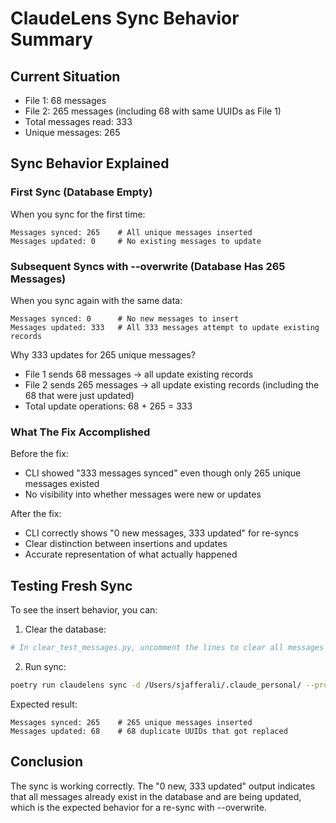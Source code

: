 # ClaudeLens Sync Behavior Summary

## Current Situation
- File 1: 68 messages
- File 2: 265 messages (including 68 with same UUIDs as File 1)
- Total messages read: 333
- Unique messages: 265

## Sync Behavior Explained

### First Sync (Database Empty)
When you sync for the first time:
```
Messages synced: 265    # All unique messages inserted
Messages updated: 0     # No existing messages to update
```

### Subsequent Syncs with --overwrite (Database Has 265 Messages)
When you sync again with the same data:
```
Messages synced: 0      # No new messages to insert
Messages updated: 333   # All 333 messages attempt to update existing records
```

Why 333 updates for 265 unique messages?
- File 1 sends 68 messages → all update existing records
- File 2 sends 265 messages → all update existing records (including the 68 that were just updated)
- Total update operations: 68 + 265 = 333

### What The Fix Accomplished
Before the fix:
- CLI showed "333 messages synced" even though only 265 unique messages existed
- No visibility into whether messages were new or updates

After the fix:
- CLI correctly shows "0 new messages, 333 updated" for re-syncs
- Clear distinction between insertions and updates
- Accurate representation of what actually happened

## Testing Fresh Sync
To see the insert behavior, you can:

1. Clear the database:
```python
# In clear_test_messages.py, uncomment the lines to clear all messages
```

2. Run sync:
```bash
poetry run claudelens sync -d /Users/sjafferali/.claude_personal/ --project '/Users/sjafferali/.claude_personal/projects/-Users-sjafferali-github-personal-claudehistoryarchive/' --force --overwrite
```

Expected result:
```
Messages synced: 265    # 265 unique messages inserted
Messages updated: 68    # 68 duplicate UUIDs that got replaced
```

## Conclusion
The sync is working correctly. The "0 new, 333 updated" output indicates that all messages already exist in the database and are being updated, which is the expected behavior for a re-sync with --overwrite.
